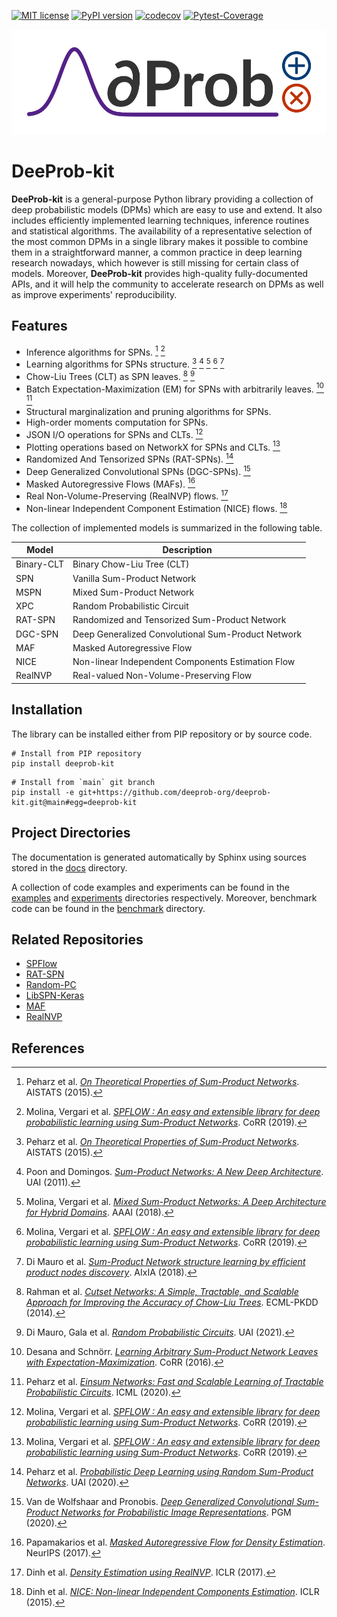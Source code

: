 [![MIT license](https://img.shields.io/badge/License-MIT-blue.svg)](https://lbesson.mit-license.org/)
[![PyPI version](https://badge.fury.io/py/deeprob-kit.svg)](https://badge.fury.io/py/deeprob-kit)
[![codecov](https://codecov.io/gh/deeprob-org/deeprob-kit/branch/main/graph/badge.svg?token=4ZDC22QYEJ)](https://codecov.io/gh/deeprob-org/deeprob-kit)
[![Pytest-Coverage](https://github.com/deeprob-org/deeprob-kit/actions/workflows/pytest-coverage.yml/badge.svg)](https://github.com/deeprob-org/deeprob-kit/actions/workflows/pytest-coverage.yml)

![Logo](docs/source/deeprob-logo.svg)

# DeeProb-kit

**DeeProb-kit** is a general-purpose Python library providing a collection of deep probabilistic models (DPMs) which
are easy to use and extend.
It also includes efficiently implemented learning techniques, inference routines and statistical algorithms.
The availability of a representative selection of the most common DPMs in a single library makes it possible to combine
them in a straightforward manner, a common practice in deep learning research nowadays, which however is still missing
for certain class of models. 
Moreover, **DeeProb-kit** provides high-quality fully-documented APIs, and it will help the community to accelerate research
on DPMs as well as improve experiments' reproducibility.

## Features

- Inference algorithms for SPNs. [^1] [^4]
- Learning algorithms for SPNs structure. [^1] [^2] [^3] [^4] [^5]
- Chow-Liu Trees (CLT) as SPN leaves. [^12] [^13]
- Batch Expectation-Maximization (EM) for SPNs with arbitrarily leaves. [^14] [^15]
- Structural marginalization and pruning algorithms for SPNs.
- High-order moments computation for SPNs.
- JSON I/O operations for SPNs and CLTs. [^4]
- Plotting operations based on NetworkX for SPNs and CLTs. [^4]
- Randomized And Tensorized SPNs (RAT-SPNs). [^6]
- Deep Generalized Convolutional SPNs (DGC-SPNs). [^11]
- Masked Autoregressive Flows (MAFs). [^7]
- Real Non-Volume-Preserving (RealNVP) flows. [^8]
- Non-linear Independent Component Estimation (NICE) flows. [^9]

The collection of implemented models is summarized in the following table.

| Model      | Description                                        |
|------------|----------------------------------------------------|
| Binary-CLT | Binary Chow-Liu Tree (CLT)                         |
| SPN        | Vanilla Sum-Product Network                        |
| MSPN       | Mixed Sum-Product Network                          |
| XPC        | Random Probabilistic Circuit                       |
| RAT-SPN    | Randomized and Tensorized Sum-Product Network      |
| DGC-SPN    | Deep Generalized Convolutional Sum-Product Network |
| MAF        | Masked Autoregressive Flow                         |
| NICE       | Non-linear Independent Components Estimation Flow  |
| RealNVP    | Real-valued Non-Volume-Preserving Flow             |

## Installation

The library can be installed either from PIP repository or by source code.
```shell
# Install from PIP repository
pip install deeprob-kit
```
```shell
# Install from `main` git branch
pip install -e git+https://github.com/deeprob-org/deeprob-kit.git@main#egg=deeprob-kit
```

## Project Directories

The documentation is generated automatically by Sphinx using sources stored in the [docs](docs) directory.

A collection of code examples and experiments can be found in the [examples](examples) and [experiments](experiments)
directories respectively.
Moreover, benchmark code can be found in the [benchmark](benchmark) directory.

## Related Repositories

- [SPFlow](https://github.com/SPFlow/SPFlow)
- [RAT-SPN](https://github.com/cambridge-mlg/RAT-SPN)
- [Random-PC](https://github.com/gengala/Random-Probabilistic-Circuits)
- [LibSPN-Keras](https://github.com/pronobis/libspn-keras)
- [MAF](https://github.com/gpapamak/maf)
- [RealNVP](https://github.com/chrischute/real-nvp)

## References

[^1]: Peharz et al. [*On Theoretical Properties of Sum-Product Networks*](http://proceedings.mlr.press/v38/peharz15.pdf). AISTATS (2015).
[^2]: Poon and Domingos. [*Sum-Product Networks: A New Deep Architecture*](https://arxiv.org/pdf/1202.3732.pdf). UAI (2011).
[^3]: Molina, Vergari et al. [*Mixed Sum-Product Networks: A Deep Architecture for Hybrid Domains*](https://www.aaai.org/ocs/index.php/AAAI/AAAI18/paper/viewFile/16865/16619). AAAI (2018).
[^4]: Molina, Vergari et al. [*SPFLOW : An easy and extensible library for deep probabilistic learning using Sum-Product Networks*](https://arxiv.org/pdf/1901.03704.pdf). CoRR (2019).
[^5]: Di Mauro et al. [*Sum-Product Network structure learning by efficient product nodes discovery*](http://www.di.uniba.it/~ndm/pubs/dimauro18ia.pdf). AIxIA (2018).
[^6]: Peharz et al. [*Probabilistic Deep Learning using Random Sum-Product Networks*](http://proceedings.mlr.press/v115/peharz20a/peharz20a.pdf). UAI (2020). 
[^7]: Papamakarios et al. [*Masked Autoregressive Flow for Density Estimation*](https://proceedings.neurips.cc/paper/2017/file/6c1da886822c67822bcf3679d04369fa-Paper.pdf). NeurIPS (2017).
[^8]: Dinh et al. [*Density Estimation using RealNVP*](https://arxiv.org/pdf/1605.08803v3.pdf). ICLR (2017).
[^9]: Dinh et al. [*NICE: Non-linear Independent Components Estimation*](https://arxiv.org/pdf/1410.8516.pdf). ICLR (2015).
[^10]: Papamakarios, Nalisnick et al. [*Normalizing Flows for Probabilistic Modeling and Inference*](https://www.jmlr.org/papers/volume22/19-1028/19-1028.pdf). JMLR (2021).
[^11]: Van de Wolfshaar and Pronobis. [*Deep Generalized Convolutional Sum-Product Networks for Probabilistic Image Representations*](http://proceedings.mlr.press/v138/wolfshaar20a/wolfshaar20a.pdf). PGM (2020).
[^12]: Rahman et al. [*Cutset Networks: A Simple, Tractable, and Scalable Approach for Improving the Accuracy of Chow-Liu Trees*](https://link.springer.com/content/pdf/10.1007%2F978-3-662-44851-9_40.pdf). ECML-PKDD (2014).
[^13]: Di Mauro, Gala et al. [*Random Probabilistic Circuits*](https://openreview.net/pdf?id=xzn1RVTCyB). UAI (2021).
[^14]: Desana and Schnörr. [*Learning Arbitrary Sum-Product Network Leaves with Expectation-Maximization*](https://arxiv.org/pdf/1604.07243.pdf). CoRR (2016).
[^15]: Peharz et al. [*Einsum Networks: Fast and Scalable Learning of Tractable Probabilistic Circuits*](http://proceedings.mlr.press/v119/peharz20a/peharz20a.pdf). ICML (2020).
